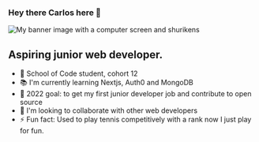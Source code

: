 ### Hey there Carlos here 👋

![My banner image with a computer screen and shurikens](./webshuriken-monitor-banner.png "My banner")

## Aspiring junior web developer.

- 🔭 School of Code student, cohort 12
- 📚 I'm currently learning Nextjs, Auth0 and MongoDB
- 🌱 2022 goal: to get my first junior developer job and contribute to open source
- 👯 I'm looking to collaborate with other web developers
- ⚡ Fun fact: Used to play tennis competitively with a rank now I just play for fun.


<!--
**CarlosEAM/CarlosEAM** is a ✨ _special_ ✨ repository because its `README.md` (this file) appears on your GitHub profile.

Here are some ideas to get you started:

- 🔭 I’m currently working on ...
- 🌱 I’m currently learning ...
- 👯 I’m looking to collaborate on ...
- 🤔 I’m looking for help with ...
- 💬 Ask me about ...
- 📫 How to reach me: ...
- ⚡ Fun fact: ...
-->
